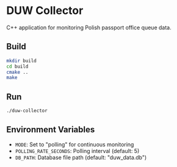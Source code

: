 # DUW Collector

C++ application for monitoring Polish passport office queue data.

## Build

```bash
mkdir build
cd build
cmake ..
make
```

## Run

```bash
./duw-collector
```

## Environment Variables

- `MODE`: Set to "polling" for continuous monitoring
- `POLLING_RATE_SECONDS`: Polling interval (default: 5)
- `DB_PATH`: Database file path (default: "duw_data.db")